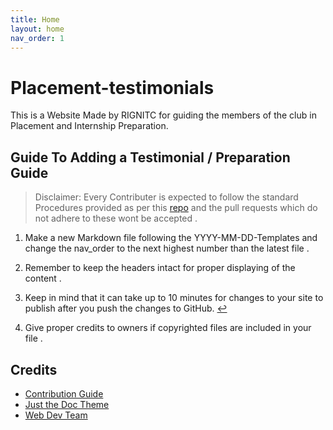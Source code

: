 ```yaml
---
title: Home
layout: home
nav_order: 1
---
```

# Placement-testimonials
This is a Website Made by RIGNITC for guiding the members of the club in Placement and Internship Preparation.

<!-- ## Recent Posts


{% for post in site.posts limit:5 %}
  - [{{ post.title }}]({{ post.url }})
{% endfor %} -->

## Guide To Adding a Testimonial / Preparation Guide

> Disclaimer: Every Contributer is expected to follow the standard Procedures provided as per this [repo](https://github.com/firstcontributions/first-contributions) and the pull requests which do not adhere to these wont be accepted .

1. Make a new  Markdown file following the YYYY-MM-DD-Templates and change the nav_order to the next highest number than the latest file .

2. Remember to keep the headers intact for proper displaying of the content .

3. Keep in mind that it can take up to 10 minutes for changes to your site to publish after you push the changes to GitHub. [↩](https://docs.github.com/en/pages/setting-up-a-github-pages-site-with-jekyll/creating-a-github-pages-site-with-jekyll#creating-your-site)


4. Give proper credits to owners if copyrighted files are included in your file .


## Credits
- [Contribution Guide](https://github.com/firstcontributions)
- [Just the Doc Theme](https://github.com/just-the-docs/just-the-docs)
- [Web Dev Team]()
